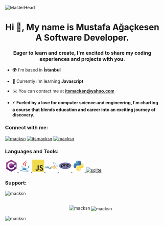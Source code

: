 ![MasterHead](https://cdn.dribbble.com/users/5565040/screenshots/12239690/media/4ce585e733c5d585c3e4f881a694c139.png?resize=400x0)

<h1 align="center">Hi 👋, My name is Mustafa Ağaçkesen A Software Developer.</h1>
<h3 align="center">Eager to learn and create, I'm excited to share my coding experiences and projects with you.</h3>

- 🌍 I'm based in **İstanbul**

- 🧠 Currently ı'm learning **Javascript**

- ✉️ You can contact me at **itsmacksn@yahoo.com**

- ⚡ **Fueled by a love for computer science and engineering, I'm charting a course that blends education and career into an exciting journey of discovery.**

<h3 align="left">Connect with me:</h3>
<p align="left">
<a href="https://linkedin.com/in/macksn" target="blank"><img align="center" src="https://raw.githubusercontent.com/rahuldkjain/github-profile-readme-generator/master/src/images/icons/Social/linked-in-alt.svg" alt="macksn" height="30" width="40" /></a>
<a href="https://instagram.com/itsmacksn" target="blank"><img align="center" src="https://raw.githubusercontent.com/rahuldkjain/github-profile-readme-generator/master/src/images/icons/Social/instagram.svg" alt="itsmacksn" height="30" width="40" /></a>
<a href="https://discord.gg/macksn" target="blank"><img align="center" src="https://raw.githubusercontent.com/rahuldkjain/github-profile-readme-generator/master/src/images/icons/Social/discord.svg" alt="macksn" height="30" width="40" /></a>
</p>

<h3 align="left">Languages and Tools:</h3>
<p align="left"> <a href="https://www.w3schools.com/cs/" target="_blank" rel="noreferrer"> <img src="https://raw.githubusercontent.com/devicons/devicon/master/icons/csharp/csharp-original.svg" alt="csharp" width="40" height="40"/> </a> <a href="https://www.java.com" target="_blank" rel="noreferrer"> <img src="https://raw.githubusercontent.com/devicons/devicon/master/icons/java/java-original.svg" alt="java" width="40" height="40"/> </a> <a href="https://developer.mozilla.org/en-US/docs/Web/JavaScript" target="_blank" rel="noreferrer"> <img src="https://raw.githubusercontent.com/devicons/devicon/master/icons/javascript/javascript-original.svg" alt="javascript" width="40" height="40"/> </a> <a href="https://www.mysql.com/" target="_blank" rel="noreferrer"> <img src="https://raw.githubusercontent.com/devicons/devicon/master/icons/mysql/mysql-original-wordmark.svg" alt="mysql" width="40" height="40"/> </a> <a href="https://www.php.net" target="_blank" rel="noreferrer"> <img src="https://raw.githubusercontent.com/devicons/devicon/master/icons/php/php-original.svg" alt="php" width="40" height="40"/> </a> <a href="https://www.python.org" target="_blank" rel="noreferrer"> <img src="https://raw.githubusercontent.com/devicons/devicon/master/icons/python/python-original.svg" alt="python" width="40" height="40"/> </a> <a href="https://www.sqlite.org/" target="_blank" rel="noreferrer"> <img src="https://www.vectorlogo.zone/logos/sqlite/sqlite-icon.svg" alt="sqlite" width="40" height="40"/> </a> </p>

<h3 align="left">Support:</h3>
<p><a href="https://ko-fi.com/macksn"> <img align="left" src="https://cdn.ko-fi.com/cdn/kofi3.png?v=3" height="50" width="210" alt="macksn" /></a></p><br><br>

<p><img align="left" src="https://github-readme-stats.vercel.app/api/top-langs?username=macksn&show_icons=true&locale=en&layout=compact" alt="macksn" /></p>

<p>&nbsp;<img align="center" src="https://github-readme-stats.vercel.app/api?username=macksn&show_icons=true&locale=en" alt="macksn" /></p>

<p><img align="center" src="https://github-readme-streak-stats.herokuapp.com/?user=macksn&" alt="macksn" /></p>
